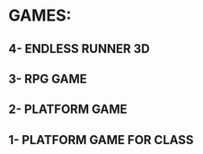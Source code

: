 # GAMES:

## 4- ENDLESS RUNNER 3D

## 3- RPG GAME

## 2- PLATFORM GAME

## 1- PLATFORM GAME FOR CLASS
